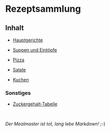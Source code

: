 # Rezeptsammlung

## Inhalt

 - [Hauptgerichte](https://jimsy2.github.io/Kochen-und-Backen/Hauptgerichte)
 - [Suppen und Eintöpfe](https://jimsy2.github.io/Kochen-und-Backen/Suppen-und-Eintöpfe)
 - [Pizza](https://jimsy2.github.io/Kochen-und-Backen/Pizza)
 - [Salate](https://jimsy2.github.io/Kochen-und-Backen/Salate)
 
 - [Kuchen](https://jimsy2.github.io/Kochen-und-Backen/Kuchen)

### Sonstiges

 - [Zuckergehalt-Tabelle](https://jimsy2.github.io/Kochen-und-Backen/Zuckergehalt_2017)

&nbsp;

*Der Mealmaster ist tot, lang lebe Markdown!* ;-)
